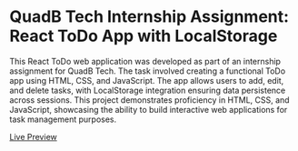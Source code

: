 <!DOCTYPE html>
<html lang="en">
<head>
    <meta charset="UTF-8">
    <meta name="viewport" content="width=device-width, initial-scale=1.0">
  
  
</head>
<body>
    <h1>QuadB Tech Internship Assignment: React ToDo App with LocalStorage</h1>
    <p>This React ToDo web application was developed as part of an internship assignment for QuadB Tech. The task involved creating a functional ToDo app using HTML, CSS, and JavaScript. The app allows users to add, edit, and delete tasks, with LocalStorage integration ensuring data persistence across sessions. This project demonstrates proficiency in HTML, CSS, and JavaScript, showcasing the ability to build interactive web applications for task management purposes.</p>
    <a href = 'https://golden-biscochitos-4ca0c9.netlify.app/ '> Live Preview</a>
</body>
</html>
